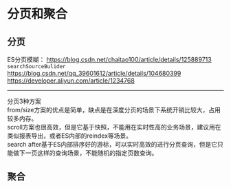 

# 分页和聚合  

## 分页
ES分页模糊： https://blog.csdn.net/chaitao100/article/details/125889713
`searchSourceBulider` https://blog.csdn.net/qq_39601612/article/details/104680399
https://developer.aliyun.com/article/1234768

---

分页3种方案  
from/size方案的优点是简单，缺点是在深度分页的场景下系统开销比较大，占用较多内存。  
scroll方案也很高效，但是它基于快照，不能用在实时性高的业务场景，建议用在类似报表导出，或者ES内部的reindex等场景。  
search after基于ES内部排序好的游标，可以实时高效的进行分页查询，但是它只能做下一页这样的查询场景，不能随机的指定页数查询。  

## 聚合 
<!-- 



聚合(aggregations)
https://blog.csdn.net/napoay/article/details/56279658
-->



